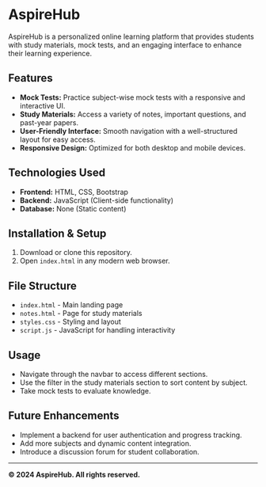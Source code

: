 # AspireHub

AspireHub is a personalized online learning platform that provides students with study materials, mock tests, and an engaging interface to enhance their learning experience.

## Features
- **Mock Tests:** Practice subject-wise mock tests with a responsive and interactive UI.
- **Study Materials:** Access a variety of notes, important questions, and past-year papers.
- **User-Friendly Interface:** Smooth navigation with a well-structured layout for easy access.
- **Responsive Design:** Optimized for both desktop and mobile devices.

## Technologies Used
- **Frontend:** HTML, CSS, Bootstrap
- **Backend:** JavaScript (Client-side functionality)
- **Database:** None (Static content)

## Installation & Setup
1. Download or clone this repository.
2. Open `index.html` in any modern web browser.

## File Structure
- `index.html` - Main landing page
- `notes.html` - Page for study materials
- `styles.css` - Styling and layout
- `script.js` - JavaScript for handling interactivity

## Usage
- Navigate through the navbar to access different sections.
- Use the filter in the study materials section to sort content by subject.
- Take mock tests to evaluate knowledge.

## Future Enhancements
- Implement a backend for user authentication and progress tracking.
- Add more subjects and dynamic content integration.
- Introduce a discussion forum for student collaboration.

---
**&copy; 2024 AspireHub. All rights reserved.**




